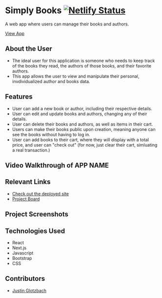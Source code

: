 # Simply Books  [![Netlify Status](https://api.netlify.com/api/v1/badges/526b5141-199e-469d-ab31-1eb6461b9ade/deploy-status)](https://app.netlify.com/sites/jg-simply-books/deploys)
<!-- update the netlify badge above with your own badge that you can find at netlify under settings/general#status-badges -->

A web app where users can manage their books and authors.

[View App](https://jg-simply-books.netlify.app/)

## About the User <!-- This is a scaled down user persona -->
- The ideal user for this application is someone who needs to keep track of the books they read, the authors of those books, and their favorite authors.
- This app allows the user to view and manipulate their personal, invdividualized author and books data.

## Features <!-- List your app features using bullets! Do NOT use a paragraph. No one will read that! -->
- User can add a new book or author, including their respective details.
- User can edit and update books and authors, changing any of their details.
- User can delete their books and authors, as well as items in their cart.
- Users can make their books public upon creation, meaning anyone can see the books without having to log in.
- User can add books to their cart, where they will display with a total price, and user can "check out" (for now, just clear their cart, simluating a real transaction.)

## Video Walkthrough of APP NAME <!-- A loom link is sufficient -->


## Relevant Links <!-- Link to all the things that are required outside of the ones that have their own section -->
- [Check out the deployed site](https://jg-simply-books.netlify.app/)
- [Project Board](https://github.com/users/justinglotz/projects/5)

## Project Screenshots <!-- These can be inside of your project. Look at the repos from class and see how the images are included in the readme -->







## Technologies Used
- React
- Next.js
- Javascript
- Bootstrap
- CSS

## Contributors
- [Justin Glotzbach]([https://github.com/your-github-url](https://github.com/justinglotz))
